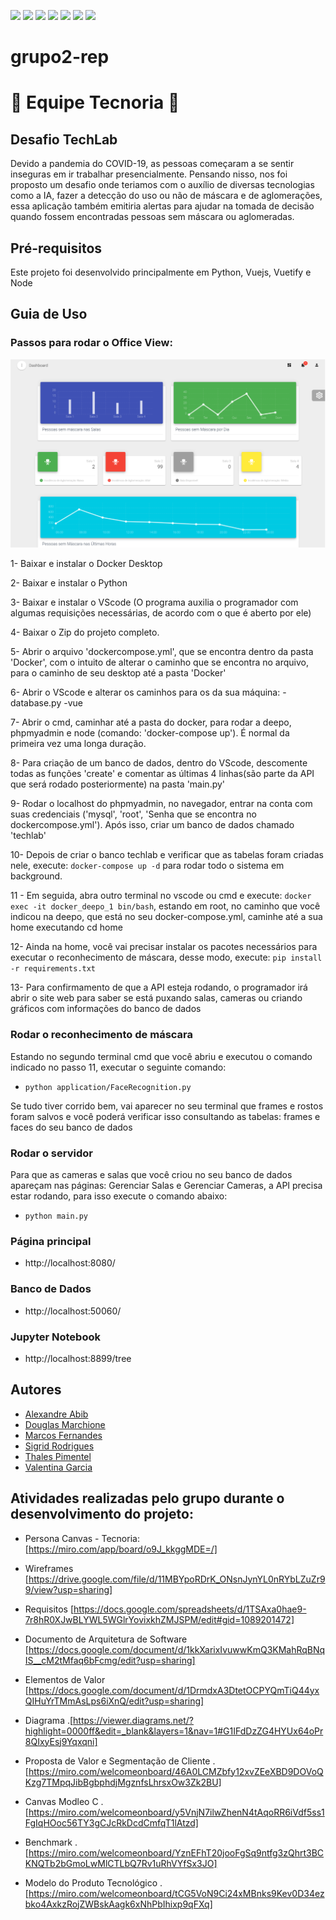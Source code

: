 ![](https://img.shields.io/badge/vuetify-v2.1.0-blue.svg)
![](https://img.shields.io/badge/python-v3-orange.svg)
![](https://img.shields.io/badge/node-v12.18.3-yellow.svg)
![](https://img.shields.io/badge/vue-v2.6.11-green.svg)
![](https://img.shields.io/badge/PyMySQL-v0.10.1-red.svg)
![](https://img.shields.io/badge/SQLAlchemy-v1.3.20-ff69b4.svg)
![](https://img.shields.io/badge/tornado-v6.1-blueviolet.svg)

# grupo2-rep

# :crystal_ball: Equipe Tecnoria :crystal_ball:

## Desafio TechLab 
Devido a pandemia do COVID-19, as pessoas começaram a se sentir inseguras em ir trabalhar presencialmente. Pensando nisso, nos foi proposto um desafio onde teriamos com o auxílio de diversas tecnologias como a IA, fazer a detecção do uso ou não de máscara e de aglomerações, essa aplicação também emitiria alertas para ajudar na tomada de decisão quando fossem encontradas pessoas sem máscara ou aglomeradas.


## Pré-requisitos
Este projeto foi desenvolvido principalmente em Python, Vuejs, Vuetify e Node 


## Guia de Uso

### Passos para rodar o Office View:

![Optional Text](imagens-readme/dashboard2.png)

1- Baixar e instalar o Docker Desktop

2- Baixar e instalar o Python

3- Baixar e instalar o VScode (O programa auxilia o programador com algumas requisições necessárias, de acordo com o que é aberto por ele)

4- Baixar o Zip do projeto completo.

5- Abrir o arquivo 'dockercompose.yml', que se encontra dentro da pasta 'Docker', com o intuito de alterar o caminho que se encontra no arquivo, para o caminho de seu desktop até a pasta 'Docker'

6- Abrir o VScode e alterar os caminhos para os da sua máquina:
  -database.py
  -vue
  
7- Abrir o cmd, caminhar até a pasta do docker, para rodar a deepo, phpmyadmin e node (comando: 'docker-compose up'). É normal da primeira vez uma longa duração.

8- Para criação de um banco de dados, dentro do VScode, descomente todas as funções 'create' e comentar as últimas 4 linhas(são parte da API que será rodado posteriormente) na pasta 'main.py'

9- Rodar o localhost do phpmyadmin, no navegador, entrar na conta com suas credenciais ('mysql', 'root', 'Senha que se encontra no dockercompose.yml'). Após isso, criar um banco de dados chamado 'techlab'

10- Depois de criar o banco techlab e verificar que as tabelas foram criadas nele, execute: ```docker-compose up -d``` para rodar todo o sistema em background.

11 - Em seguida, abra outro terminal no vscode ou cmd e execute: ```docker exec -it docker_deepo_1 bin/bash```, estando em root, no caminho que você indicou na deepo, que está no seu docker-compose.yml, caminhe até a sua home executando cd home

12- Ainda na home, você vai precisar instalar os pacotes necessários para executar o reconhecimento de máscara, desse modo, execute: ```pip install -r requirements.txt```

13- Para confirmamento de que a API esteja rodando, o programador irá abrir o site web para saber se está puxando salas, cameras ou criando gráficos com informações do banco de dados

### Rodar o reconhecimento de máscara

Estando no segundo terminal cmd que você abriu e executou o comando indicado no passo 11, executar o seguinte comando:

- ```python application/FaceRecognition.py```

Se tudo tiver corrido bem, vai aparecer no seu terminal que frames e rostos foram salvos e você poderá verificar isso consultando as tabelas: frames e faces do seu banco de dados

### Rodar o servidor

Para que as cameras e salas que você criou no seu banco de dados apareçam nas páginas: Gerenciar Salas e Gerenciar Cameras, a API precisa estar rodando, para isso execute o comando abaixo:

- ```python main.py```

### Página principal

- http://localhost:8080/

### Banco de Dados

- http://localhost:50060/

### Jupyter Notebook

- http://localhost:8899/tree

## Autores 
- [Alexandre Abib](https://github.com/AleAbib)
- [Douglas Marchione](https://github.com/Tiduzz)
- [Marcos Fernandes](https://github.com/Naandes)
- [Sigrid Rodrigues](https://github.com/sigrid-fr)
- [Thales Pimentel](https://github.com/TZuanazzi)
- [Valentina Garcia](https://github.com/valentinaagarcia)


## Atividades realizadas pelo grupo durante o desenvolvimento do projeto:

- Persona Canvas - Tecnoria: [https://miro.com/app/board/o9J_kkggMDE=/]

- Wireframes [https://drive.google.com/file/d/11MBYpoRDrK_ONsnJynYL0nRYbLZuZr99/view?usp=sharing]

- Requisitos [https://docs.google.com/spreadsheets/d/1TSAxa0hae9-7r8hR0XJwBLYWL5WGlrYovixkhZMJSPM/edit#gid=1089201472]

- Documento de Arquitetura de Software [https://docs.google.com/document/d/1kkXarixIvuwwKmQ3KMahRqBNqIS__cM2tMfaq6bFcmg/edit?usp=sharing]

- Elementos de Valor [https://docs.google.com/document/d/1DrmdxA3DtetOCPYQmTiQ44yxQIHuYrTMmAsLps6iXnQ/edit?usp=sharing]

- Diagrama .[https://viewer.diagrams.net/?highlight=0000ff&edit=_blank&layers=1&nav=1#G1IFdDzZG4HYUx64oPr8QIxyEsj9Yqxqni]

- Proposta de Valor e Segmentação de Cliente .[https://miro.com/welcomeonboard/46A0LCMZbfy12xvZEeXBD9DOVoQKzg7TMpqJibBgbphdjMgznfsLhrsxOw3Zk2BU]

- Canvas Modleo C .[https://miro.com/welcomeonboard/y5VnjN7ilwZhenN4tAqoRR6iVdf5ss1FgIqHOoc56TY3gCJcRkDcdCmfqT1lAtzd]

- Benchmark .[https://miro.com/welcomeonboard/YznEFhT20jooFgSq9ntfg3zQhrt3BCKNQTb2bGmoLwMlCTLbQ7Rv1uRhVYfSx3JO]

- Modelo do Produto Tecnológico .[https://miro.com/welcomeonboard/tCG5VoN9Ci24xMBnks9Kev0D34ezbko4AxkzRojZWBskAagk6xNhPbIhixp9qFXq]


